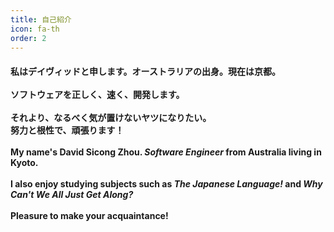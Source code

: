 ```yaml
---
title: 自己紹介
icon: fa-th
order: 2
---
```


<h4>
私はデイヴィッドと申します。オーストラリアの出身。現在は京都。<br>
<br>
ソフトウェアを正しく、速く、開発します。<br>
<br>
それより、なるべく気が置けないヤツになりたい。<br>努力と根性で、頑張ります！<br>
<br>
My name's David Sicong Zhou. <i>Software Engineer</i> from Australia living in Kyoto.<br>
<br>
I also enjoy studying subjects such as <i>The Japanese Language!</i> and <i>Why Can't We All Just Get Along?</i><br><br>
Pleasure to make your acquaintance!